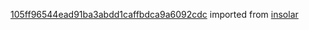 [105ff96544ead91ba3abdd1caffbdca9a6092cdc](https://github.com/insolar/insolar/commit/105ff96544ead91ba3abdd1caffbdca9a6092cdc) imported from [insolar](https://github.com/insolar/insolar)
